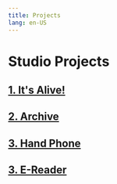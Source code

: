 ```yaml
---
title: Projects
lang: en-US
---
```


# Studio Projects

## [1. It's Alive!](./project-1)

## [2. Archive](./project-2-disabled)

## [3. Hand Phone](./project-3-disabled)

## [3. E-Reader](./project-4)
